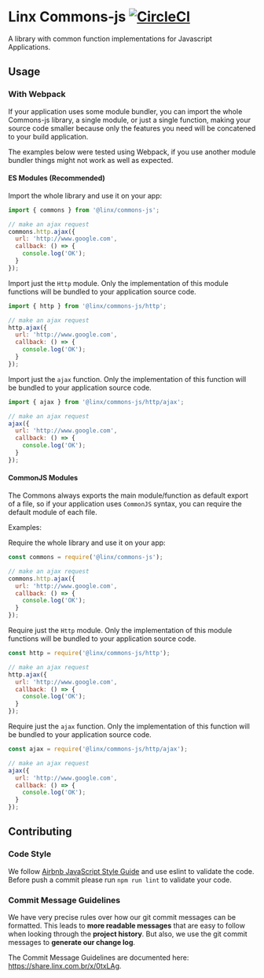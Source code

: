 # Linx Commons-js [![CircleCI](https://circleci.com/gh/chaordic/commons-js.svg?style=svg&circle-token=4e1b37eea33f5e0f790268381b7883bb73972356)](https://circleci.com/gh/chaordic/commons-js)

A library with common function implementations for Javascript Applications.

## Usage

### With Webpack

If your application uses some module bundler, you can import the whole Commons-js library, a single module, or just a single function, making your source code smaller because only the features you need will be concatened to your build application.

The examples below were tested using Webpack, if you use another module bundler things might not work as well as expected.

#### ES Modules (Recommended)

Import the whole library and use it on your app:

```javascript
import { commons } from '@linx/commons-js';

// make an ajax request
commons.http.ajax({
  url: 'http://www.google.com',
  callback: () => {
    console.log('OK');
  }
});
```

Import just the `Http` module. Only the implementation of this module functions will be bundled to your application source code.

```javascript
import { http } from '@linx/commons-js/http';

// make an ajax request
http.ajax({
  url: 'http://www.google.com',
  callback: () => {
    console.log('OK');
  }
});
```

Import just the `ajax` function. Only the implementation of this function will be bundled to your application source code.

```javascript
import { ajax } from '@linx/commons-js/http/ajax';

// make an ajax request
ajax({
  url: 'http://www.google.com',
  callback: () => {
    console.log('OK');
  }
});
```

#### CommonJS Modules

The Commons always exports the main module/function as default export of a file, so if your application uses `CommonJS` syntax, you can require the default module of each file.

Examples:

Require the whole library and use it on your app:

```javascript
const commons = require('@linx/commons-js');

// make an ajax request
commons.http.ajax({
  url: 'http://www.google.com',
  callback: () => {
    console.log('OK');
  }
});
```

Require just the `Http` module. Only the implementation of this module functions will be bundled to your application source code.

```javascript
const http = require('@linx/commons-js/http');

// make an ajax request
http.ajax({
  url: 'http://www.google.com',
  callback: () => {
    console.log('OK');
  }
});
```

Require just the `ajax` function. Only the implementation of this function will be bundled to your application source code.

```javascript
const ajax = require('@linx/commons-js/http/ajax');

// make an ajax request
ajax({
  url: 'http://www.google.com',
  callback: () => {
    console.log('OK');
  }
});
```

## Contributing

### Code Style

We follow [Airbnb JavaScript Style Guide](https://github.com/airbnb/javascript) and use eslint to validate the code. Before push a commit please run `npm run lint` to validate your code.

### Commit Message Guidelines

We have very precise rules over how our git commit messages can be formatted.  This leads to **more
readable messages** that are easy to follow when looking through the **project history**.  But also,
we use the git commit messages to **generate our change log**.

The Commit Message Guidelines are documented here: https://share.linx.com.br/x/0txLAg.
